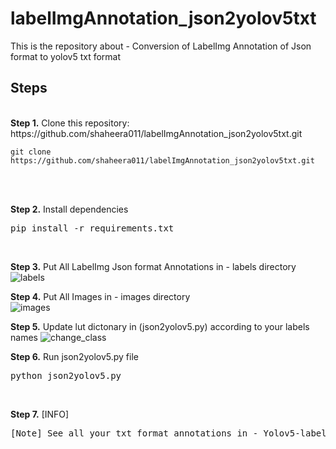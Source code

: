 # labelImgAnnotation_json2yolov5txt
This is the repository about - Conversion of LabelImg Annotation of Json format to yolov5 txt format

## Steps
<br />
<b>Step 1.</b> Clone this repository: https://github.com/shaheera011/labelImgAnnotation_json2yolov5txt.git

```shell
git clone https://github.com/shaheera011/labelImgAnnotation_json2yolov5txt.git
```

<br/>
<br/>

<b>Step 2.</b> Install dependencies
<pre>
pip install -r requirements.txt
</pre>
<br/>

<b>Step 3.</b> Put All LabelImg Json format Annotations in - labels directory
<br/>
![labels](https://user-images.githubusercontent.com/38965031/176422175-dc77947c-1862-4b24-a09d-0cdd3d8c8134.gif)
<br/>

<b>Step 4.</b> Put All Images in - images directory
<br/>
![images](https://user-images.githubusercontent.com/38965031/176422335-1f18fef5-c4ad-4667-956e-d67796785fe0.gif)
<br/>

<b>Step 5.</b> Update lut dictonary in (json2yolov5.py) according to your labels names
![change_class](https://user-images.githubusercontent.com/38965031/176422740-49cf9b47-939c-407a-91e3-efa30e1e8467.gif)
<br/>

<b>Step 6.</b> Run json2yolov5.py file
<pre>
python json2yolov5.py
</pre>
<br/>

<b>Step 7.</b> [INFO]
<pre>
[Note] See all your txt format annotations in - Yolov5-labels directory
</pre>
<br/>
